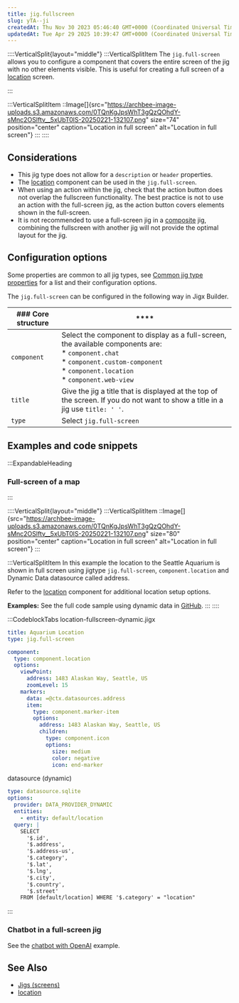 ```yaml
---
title: jig.fullscreen
slug: yTA--ji
createdAt: Thu Nov 30 2023 05:46:40 GMT+0000 (Coordinated Universal Time)
updatedAt: Tue Apr 29 2025 10:39:47 GMT+0000 (Coordinated Universal Time)
---
```


::::VerticalSplit{layout="middle"}
:::VerticalSplitItem
The `jig.full-screen` allows you to configure a component that covers the entire screen of the jig with no other elements visible. This is useful for creating a full screen of a [location](./../Components/location.md) screen.


:::

:::VerticalSplitItem
::Image[]{src="https://archbee-image-uploads.s3.amazonaws.com/0TQnKgJpsWhT3gQzQOhdY-sMnc2OSlftv__5xUbT0lS-20250221-132107.png" size="74" position="center" caption="Location in full screen" alt="Location in full screen"}
:::
::::

## Considerations

- This jig type does not allow for a `description` or `header` properties.
- The [location](./../Components/location.md) component can be used in the `jig.full-screen`.
- When using an action within the jig, check that the action button does not overlap the fullscreen functionality. The best practice is not to use an action with the full-screen jig, as the action button covers elements shown in the full-screen.
- It is not recommended to use a full-screen jig in a [composite](./jig_composite.md) jig, combining the fullscreen with another jig will not provide the optimal layout for the jig.

## Configuration options

Some properties are common to all jig types, see [Common jig type properties](docId\:AvbKAkPpRDHkZ8I8iSTkF) for a list and their configuration options.

The `jig.full-screen` can be configured in the following way in Jigx Builder.

| ### Core structure | ****                                                                                                                                                                                  |
| ------------------ | ------------------------------------------------------------------------------------------------------------------------------------------------------------------------------------- |
| `component`        |  Select the component to display as a full-screen, the available components are:<br />* `component.chat`<br />* `component.custom-component`<br />* `component.location`<br />* `component.web-view` |
| `title`            | Give the jig a title that is displayed at the top of the screen. If you do not want to show a title in a jig use `title: ' '`.                                                        |
| `type`             | Select `jig.full-screen`                                                          |

## Examples and code snippets 

:::ExpandableHeading
### Full-screen of a map
:::

::::VerticalSplit{layout="middle"}
:::VerticalSplitItem
::Image[]{src="https://archbee-image-uploads.s3.amazonaws.com/0TQnKgJpsWhT3gQzQOhdY-sMnc2OSlftv__5xUbT0lS-20250221-132107.png" size="80" position="center" caption="Location in full screen" alt="Location in full screen"}
:::

:::VerticalSplitItem
In this example the location to the Seattle Aquarium is shown in full screen using jigtype `jig.full-screen`, `component.location` and Dynamic Data datasource called address.

Refer to the [location](./../Components/location.md) component for additional location setup options.

**Examples:**
See the full code sample using dynamic data in [GitHub](https://github.com/jigx-com/jigx-samples/blob/main/quickstart/jigx-samples/jigs/jig-types/jig-fullscreen/fullscreen-location-dd.jigx).
:::
::::

:::CodeblockTabs
location-fullscreen-dynamic.jigx

```yaml
title: Aquarium Location 
type: jig.full-screen

component: 
  type: component.location
  options: 
    viewPoint:
      address: 1483 Alaskan Way, Seattle, US
      zoomLevel: 15
    markers:
      data: =@ctx.datasources.address
      item:
        type: component.marker-item
        options:
          address: 1483 Alaskan Way, Seattle, US
          children:
            type: component.icon
            options:
              size: medium
              color: negative
              icon: end-marker  
```

datasource (dynamic)

```yaml
type: datasource.sqlite
options:
  provider: DATA_PROVIDER_DYNAMIC
  entities:
    - entity: default/location
  query: |
    SELECT
      '$.id',
      '$.address',
      '$.address-us',
      '$.category',  
      '$.lat',
      '$.lng',
      '$.city',
      '$.country',
      '$.street'
    FROM [default/location] WHERE '$.category' = "location"
```
:::

### Chatbot in a full-screen jig

See the [chatbot with OpenAI](./../Components/chat.md) example.

## See Also

- [Jigs (screens)]()
- [location](./../Components/location.md)

